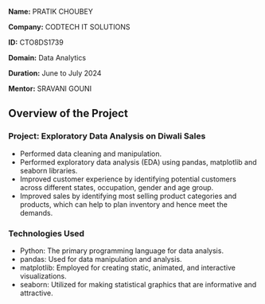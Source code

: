 **Name:** PRATIK CHOUBEY

**Company:** CODTECH IT SOLUTIONS

**ID:** CTO8DS1739

**Domain:** Data Analytics

**Duration:** June to July 2024

**Mentor:** SRAVANI GOUNI


## Overview of the Project

### Project: Exploratory Data Analysis on Diwali Sales 

- Performed data cleaning and manipulation.
- Performed exploratory data analysis (EDA) using pandas,
matplotlib and seaborn libraries.
- Improved customer experience by identifying potential customers
across different states, occupation, gender and age group.
- Improved sales by identifying most selling product categories and
products, which can help to plan inventory and hence meet the
demands.

### Technologies Used
* Python: The primary programming language for data analysis.
* pandas: Used for data manipulation and analysis.
* matplotlib: Employed for creating static, animated, and interactive visualizations.
* seaborn: Utilized for making statistical graphics that are informative and attractive.
